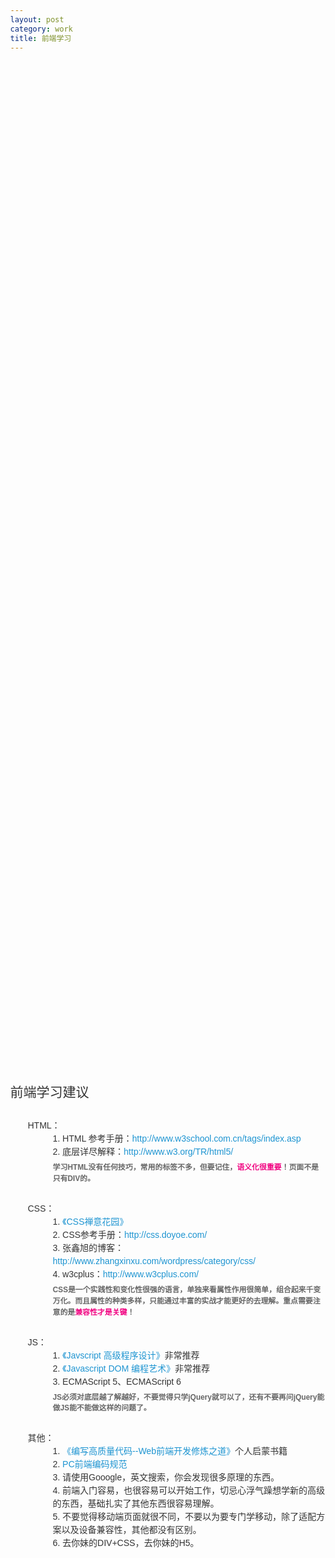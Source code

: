 ```yaml
---
layout: post
category: work
title: 前端学习
---
```


<style>
    html {height: 100%;}
    body {margin: 0;height: 100%; font: 14px/1.5 arial,'microsoft yahei';color:#333;}
    .wrap {max-width: 1000px; height: 100%; margin: 0 auto; display:flex;flex-direction: column;justify-content: center;}
    h1{font-size: 1.5em;font-weight: normal;}
    dl {counter-reset:list;padding-left: 2em;}
    a{color: #1d94d1;text-decoration: none;}
    a:hover{color: #3cbdff;}
    dd:not(.tip):before {content: counter(list) ". ";counter-increment:list;}
    .tip{color: #666;margin-top: .5em;font-size: .85em;font-weight: bold;}
    .focus{color: #f10180;}
</style>
<div class="wrap">
    <h1>前端学习建议</h1>
    <dl>
        <dt>HTML：</dt>
        <dd>HTML 参考手册：<a href="http://www.w3school.com.cn/tags/index.asp" target="_blank">http://www.w3school.com.cn/tags/index.asp</a></dd>
        <dd>底层详尽解释：<a href="http://www.w3.org/TR/html5/" target="_blank">http://www.w3.org/TR/html5/</a></dd>
        <dd class="tip">学习HTML没有任何技巧，常用的标签不多，但要记住，<span class="focus">语义化很重要</span>！页面不是只有DIV的。</dd>
    </dl>
    <dl>
        <dt>CSS：</dt>
        <dd><a href="http://www.css88.com/archives/1696" target="_blank">《CSS禅意花园》</a></dd>
        <dd>CSS参考手册：<a href="http://css.doyoe.com/" target="_blank">http://css.doyoe.com/</a></dd>
        <dd>张鑫旭的博客：<a href="http://www.zhangxinxu.com/wordpress/category/css/" target="_blank">http://www.zhangxinxu.com/wordpress/category/css/</a></dd>
        <dd>w3cplus：<a href="http://www.w3cplus.com/" target="_blank">http://www.w3cplus.com/</a></dd>
        <dd class="tip">CSS是一个实践性和变化性很强的语言，单独来看属性作用很简单，组合起来千变万化。而且属性的种类多样，只能通过丰富的实战才能更好的去理解。重点需要注意的是<span class="focus">兼容性才是关键</span>！</dd>
    </dl>
    <dl>
        <dt>JS：</dt>
        <dd><a href="http://vdisk.weibo.com/s/ubioot-jTQHGD" target="_blank">《Javscript 高级程序设计》</a>非常推荐</dd>
        <dd><a href="http://vdisk.weibo.com/s/DtMaH17QyhoV" target="_blank">《Javascript DOM 编程艺术》</a>非常推荐</dd>
        <dd>ECMAScript 5、ECMAScript 6</dd>
        <dd class="tip">JS必须对底层越了解越好，不要觉得只学jQuery就可以了，还有不要再问jQuery能做JS能不能做这样的问题了。</dd>
    </dl>
    <dl>
        <dt>其他：</dt>
        <dd><a href="http://vdisk.weibo.com/s/EJKpT" target="_blank">《编写高质量代码--Web前端开发修炼之道》</a>个人启蒙书籍</dd>
        <dd><a href="http://wiki.corp.vipshop.com/pages/viewpage.action?pageId=1310843" target="_blank">PC前端编码规范</a></dd>
        <dd>请使用Gooogle，英文搜索，你会发现很多原理的东西。</dd>
        <dd>前端入门容易，也很容易可以开始工作，切忌心浮气躁想学新的高级的东西，基础扎实了其他东西很容易理解。</dd>
        <dd>不要觉得移动端页面就很不同，不要以为要专门学移动，除了适配方案以及设备兼容性，其他都没有区别。</dd>
        <dd>去你妹的DIV+CSS，去你妹的H5。</dd>
    </dl>
</div>